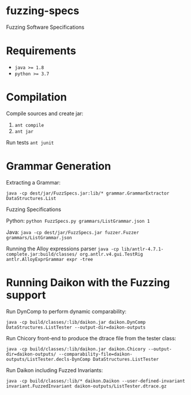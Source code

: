# fuzzing-specs
Fuzzing Software Specifications

# Requirements

* `java >= 1.8`
* `python >= 3.7`

# Compilation

Compile sources and create jar:

1. `ant compile`
2. `ant jar`

Run tests
`ant junit`

# Grammar Generation

Extracting a Grammar:

`java -cp dest/jar/FuzzSpecs.jar:lib/* grammar.GrammarExtractor DataStructures.List`

Fuzzing Specifications

Python: `python FuzzSpecs.py grammars/ListGrammar.json 1`

Java: `java -cp dest/jar/FuzzSpecs.jar fuzzer.Fuzzer grammars/ListGrammar.json`

Running the Alloy expressions parser
`java -cp lib/antlr-4.7.1-complete.jar:build/classes/ org.antlr.v4.gui.TestRig antlr.AlloyExprGrammar expr -tree`

# Running Daikon with the Fuzzing support

Run DynComp to perform dynamic comparability:

`java -cp build/classes/:lib/daikon.jar daikon.DynComp DataStructures.ListTester --output-dir=daikon-outputs`

Run Chicory front-end to produce the dtrace file from the tester class:

`java -cp build/classes/:lib/daikon.jar daikon.Chicory --output-dir=daikon-outputs/ --comparability-file=daikon-outputs/ListTester.decls-DynComp DataStructures.ListTester`

Run Daikon including Fuzzed Invariants:

`java -cp build/classes/:lib/* daikon.Daikon --user-defined-invariant invariant.FuzzedInvariant daikon-outputs/ListTester.dtrace.gz`



